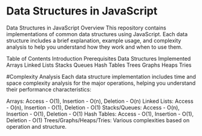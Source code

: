 # Data Structures in JavaScript

Data Structures in JavaScript
Overview
This repository contains implementations of common data structures using JavaScript. Each data structure includes a brief explanation, example usage, and complexity analysis to help you understand how they work and when to use them.

Table of Contents
Introduction
Prerequisites
Data Structures Implemented
Arrays
Linked Lists
Stacks
Queues
Hash Tables
Trees
Graphs
Heaps
Tries


#Complexity Analysis
Each data structure implementation includes time and space complexity analysis for the major operations, helping you understand their performance characteristics:

Arrays: Access - O(1), Insertion - O(n), Deletion - O(n)
Linked Lists: Access - O(n), Insertion - O(1), Deletion - O(1)
Stacks/Queues: Access - O(n), Insertion - O(1), Deletion - O(1)
Hash Tables: Access - O(1), Insertion - O(1), Deletion - O(1)
Trees/Graphs/Heaps/Tries: Various complexities based on operation and structure.

